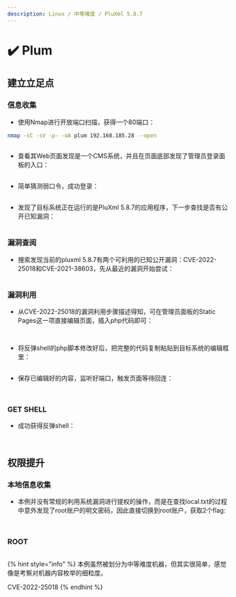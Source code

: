 ```yaml
---
description: Linux / 中等难度 / PluXml 5.8.7
---
```


# ✔️ Plum

## 建立立足点

### 信息收集

* 使用Nmap进行开放端口扫描，获得一个80端口：

```bash
nmap -sC -sV -p- -oA plum 192.168.185.28 --open
```

<figure><img src="../.gitbook/assets/1 (1) (1) (1) (1) (1).png" alt=""><figcaption></figcaption></figure>

* 查看其Web页面发现是一个CMS系统，并且在页面底部发现了管理员登录面板的入口：

<figure><img src="../.gitbook/assets/2 (1) (1) (1) (1) (1).png" alt=""><figcaption></figcaption></figure>

* 简单猜测弱口令，成功登录：

<figure><img src="../.gitbook/assets/3 (1) (1) (1).png" alt=""><figcaption></figcaption></figure>

* 发现了目标系统正在运行的是PluXml 5.8.7的应用程序，下一步查找是否有公开已知漏洞：

<figure><img src="../.gitbook/assets/4 (1) (1) (1) (1).png" alt=""><figcaption></figcaption></figure>

### 漏洞查阅

* 搜索发现当前的pluxml 5.8.7有两个可利用的已知公开漏洞：CVE-2022-25018和CVE-2021-38603，先从最近的漏洞开始尝试：

<figure><img src="../.gitbook/assets/5 (1) (1) (1) (1).png" alt=""><figcaption></figcaption></figure>

### 漏洞利用

* 从CVE-2022-25018的漏洞利用步骤描述得知，可在管理员面板的Static Pages这一项直接编辑页面，插入php代码即可：

<figure><img src="../.gitbook/assets/6 (1) (1) (1) (1).png" alt=""><figcaption></figcaption></figure>

<figure><img src="../.gitbook/assets/7 (1) (1) (1).png" alt=""><figcaption></figcaption></figure>

* 将反弹shell的php脚本修改好后，把完整的代码复制粘贴到目标系统的编辑框里：

<figure><img src="../.gitbook/assets/8 (1) (1) (1).png" alt=""><figcaption></figcaption></figure>

* 保存已编辑好的内容，监听好端口，触发页面等待回连：

<figure><img src="../.gitbook/assets/9 (1) (1) (1) (1).png" alt=""><figcaption></figcaption></figure>

<figure><img src="../.gitbook/assets/10 (1) (1) (1) (1).png" alt=""><figcaption></figcaption></figure>

### GET SHELL

* 成功获得反弹shell：

<figure><img src="../.gitbook/assets/11 (1) (1) (1).png" alt=""><figcaption></figcaption></figure>

<figure><img src="../.gitbook/assets/12 (1) (1).png" alt=""><figcaption></figcaption></figure>

## 权限提升

### 本地信息收集

* 本例并没有常规的利用系统漏洞进行提权的操作，而是在查找local.txt的过程中意外发现了root账户的明文密码，因此直接切换到root账户，获取2个flag:

<figure><img src="../.gitbook/assets/13 (1) (1).png" alt=""><figcaption></figcaption></figure>

<figure><img src="../.gitbook/assets/14 (1) (1) (1).png" alt=""><figcaption></figcaption></figure>

### ROOT

<figure><img src="../.gitbook/assets/15 (3).png" alt=""><figcaption></figcaption></figure>

{% hint style="info" %}
本例虽然被划分为中等难度机器，但其实很简单，感觉像是考察对机器内容枚举的细粒度。

CVE-2022-25018
{% endhint %}
